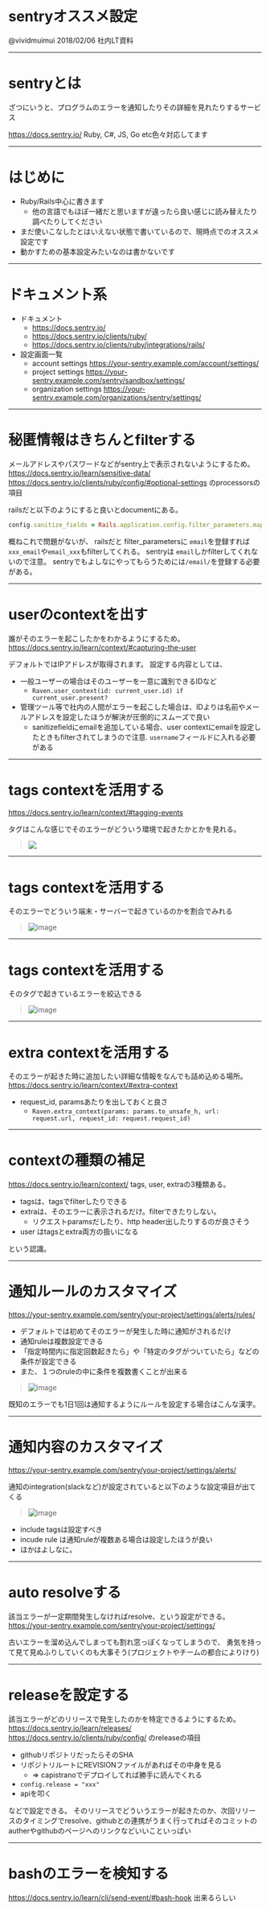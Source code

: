 # sentryオススメ設定

@vividmuimui
2018/02/06 社内LT資料

---

# sentryとは

ざつにいうと、プログラムのエラーを通知したりその詳細を見れたりするサービス

https://docs.sentry.io/
Ruby, C#, JS, Go etc色々対応してます

---

# はじめに

- Ruby/Rails中心に書きます
  - 他の言語でもほぼ一緒だと思いますが違ったら良い感じに読み替えたり調べたりしてください
- まだ使いこなしたとはいえない状態で書いているので、現時点でのオススメ設定です
- 動かすための基本設定みたいなのは書かないです

---

# ドキュメント系

- ドキュメント
  - https://docs.sentry.io/
  - https://docs.sentry.io/clients/ruby/
  - https://docs.sentry.io/clients/ruby/integrations/rails/
- 設定画面一覧
  - account settings https://your-sentry.example.com/account/settings/
  - project settings https://your-sentry.example.com/sentry/sandbox/settings/
  - organization settings https://your-sentry.example.com/organizations/sentry/settings/

---

# 秘匿情報はきちんとfilterする

メールアドレスやパスワードなどがsentry上で表示されないようにするため。
https://docs.sentry.io/learn/sensitive-data/
https://docs.sentry.io/clients/ruby/config/#optional-settings のprocessorsの項目

railsだと以下のようにすると良いとdocumentにある。

```ruby
config.sanitize_fields = Rails.application.config.filter_parameters.map(&:to_s)
```

概ねこれで問題がないが、
railsだと filter_parametersに `email`を登録すれば`xxx_email`や`email_xxx`もfilterしてくれる。
sentryは `email`しかfilterしてくれないので注意。
sentryでもよしなにやってもらうためには`/email/`を登録する必要がある。

---

# userのcontextを出す

誰がそのエラーを起こしたかをわかるようにするため。
https://docs.sentry.io/learn/context/#capturing-the-user

デフォルトではIPアドレスが取得されます。
設定する内容としては、

- 一般ユーザーの場合はそのユーザーを一意に識別できるIDなど
  - `Raven.user_context(id: current_user.id) if current_user.present?`
- 管理ツール等で社内の人間がエラーを起こした場合は、IDよりは名前やメールアドレスを設定したほうが解決が圧倒的にスムーズで良い
  - sanitizefieldにemailを追加している場合、user contextにemailを設定したときもfilterされてしまうので注意. `username`フィールドに入れる必要がある

---

# tags contextを活用する

https://docs.sentry.io/learn/context/#tagging-events

タグはこんな感じでそのエラーがどういう環境で起きたかとかを見れる。
> ![](https://user-images.githubusercontent.com/1803598/41194664-40a3de00-6c5a-11e8-9732-e0b93d273926.png)

---

# tags contextを活用する

そのエラーでどういう端末・サーバーで起きているのかを割合でみれる
> ![image](https://user-images.githubusercontent.com/1803598/41194635-b35bdea8-6c59-11e8-9681-9f97803b599f.png)

---

# tags contextを活用する

そのタグで起きているエラーを絞込できる
> ![image](https://user-images.githubusercontent.com/1803598/41194699-ce6c880e-6c5a-11e8-8cd8-6595cba1f07f.png)

---

# extra contextを活用する

そのエラーが起きた時に追加したい詳細な情報をなんでも詰め込める場所。
https://docs.sentry.io/learn/context/#extra-context

- request_id, paramsあたりを出しておくと良さ
  - `Raven.extra_context(params: params.to_unsafe_h, url: request.url, request_id: request.request_id)`

---

# contextの種類の補足

https://docs.sentry.io/learn/context/
tags, user, extraの3種類ある。

- tagsは、tagsでfilterしたりできる
- extraは、そのエラーに表示されるだけ。filterできたりしない。
  - リクエストparamsだしたり、http header出したりするのが良さそう
- user はtagsとextra両方の扱いになる

という認識。

---

# 通知ルールのカスタマイズ

https://your-sentry.example.com/sentry/your-project/settings/alerts/rules/

- デフォルトでは初めてそのエラーが発生した時に通知がされるだけ
- 通知ruleは複数設定できる
- 「指定時間内に指定回数起きたら」や「特定のタグがついていたら」などの条件が設定できる
- また、１つのruleの中に条件を複数書くことが出来る

> ![image](https://user-images.githubusercontent.com/1803598/41194716-160282b8-6c5b-11e8-900c-b7b8aa62b5f4.png)

既知のエラーでも1日1回は通知するようにルールを設定する場合はこんな漢字。

---

# 通知内容のカスタマイズ

https://your-sentry.example.com/sentry/your-project/settings/alerts/

通知のintegration(slackなど)が設定されていると以下のような設定項目が出てくる
> ![image](https://user-images.githubusercontent.com/1803598/41194739-68e68cc2-6c5b-11e8-8cba-55aab0ab3f1e.png)


- include tagsは設定すべき
- incude rule は通知ruleが複数ある場合は設定したほうが良い
- ほかはよしなに。

---

# auto resolveする

該当エラーが一定期間発生しなければresolve、という設定ができる。
https://your-sentry.example.com/sentry/your-project/settings/

古いエラーを溜め込んでしまっても割れ窓っぽくなってしまうので、
勇気を持って見て見ぬふりしていくのも大事そう(プロジェクトやチームの都合によりけり)

---

# releaseを設定する

該当エラーがどのリリースで発生したのかを特定できるようにするため。
https://docs.sentry.io/learn/releases/
https://docs.sentry.io/clients/ruby/config/ のreleaseの項目

- githubリポジトリだったらそのSHA
- リポジトリルートにREVISIONファイルがあればその中身を見る
  - => capistranoでデプロイしてれば勝手に読んでくれる
- `config.release = "xxx"`
- apiを叩く

などで設定できる。
そのリリースでどういうエラーが起きたのか、次回リリースのタイミングでresolve、githubとの連携がうまく行ってればそのコミットのautherやgithubのページへのリンクなどいいこといっぱい

---

# bashのエラーを検知する

https://docs.sentry.io/learn/cli/send-event/#bash-hook
出来るらしい

